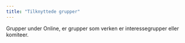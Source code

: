 ```yaml
---
title: "Tilknyttede grupper"
---
```


Grupper under Online, er grupper som verken er interessegrupper eller komiteer.
